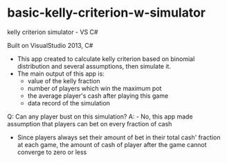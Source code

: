 # basic-kelly-criterion-w-simulator
kelly criterion simulator - VS C#


Built on VisualStudio 2013, C#

+ This app created to calculate kelly criterion based on binomial distribution and several assumptions, then simulate it.
+ The main output of this app is:
  - value of the kelly fraction
  - number of players which win the maximum pot
  - the average player's cash after playing this game
  - data record of the simulation

Q: Can any player bust on this simulation?
A: - No, this app made assumption that players can bet on every fraction of cash
   - Since players always set their amount of bet in their total cash' fraction at each game, the amount of cash of player after the game      cannot converge to zero or less 
